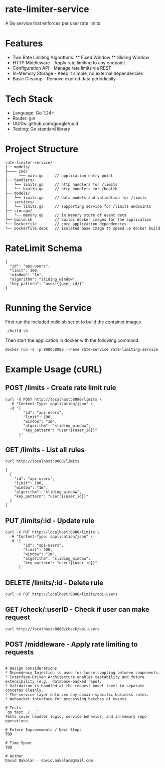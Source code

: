 # rate-limiter-service
A Go service that enforces per user rate limits

# Features
* Two Rate Limiting Algorithms:
** Fixed Window
** Sliding Window
* HTTP Middleware - Apply rate limiting to any endpoint
* Configuration API - Manage rate limits via REST
* In-Memory Storage - Keep it simple, no external dependencies
* Basic Cleanup - Remove expired data periodically

# Tech Stack
* Language: Go 1.24+
* Router: gin
* UUIDs: github.com/google/uuid
* Testing: Go standard library

# Project Structure
```
rate-limiter-service/
├── models/
├──── cmd/
│     └── main.go     // application entry point
├── handlers/
│   └── limits.go     // http handlers for /limits
│   └── health.go     // http handlers for /health
├── models/
│   └── limits.go     // data models and validation for /limits
├── services/
│   └── limits.go     // supporting service for /limits endpoints
├── storage/
│   └── memory.go     // in memory store of event data
└── build.sh          // builds docker images for the application
└── Dockerfile        // core application dependencies
└── Dockerfile.deps   // isolated base image to speed up docker build
```

# RateLimit Schema
```
{
  "id": "api-users",
  "limit": 100,
  "window": "1m",
  "algorithm": "sliding_window",
  "key_pattern": "user:{{user_id}}"
}
```

# Running the Service
First run the included build.sh script to build the container images
```
./build.sh
```

Then start the application in docker with the following command
```
docker run -d -p 8080:8080 --name rate-service rate-limiting-service
```

# Example Usage (cURL)
## POST /limits - Create rate limit rule
```
curl -X POST http://localhost:8080/limits \
  -H "Content-Type: application/json" \
  -d '{
        "id": "api-users",
        "limit": 100,
        "window": "1m",
        "algorithm": "sliding_window",
        "key_pattern": "user:{{user_id}}"
      }'
```

## GET /limits - List all rules 
```
curl http://localhost:8080/limits

[
  {
    "id": "api-users",
    "limit": 100,
    "window": "1m",
    "algorithm": "sliding_window",
    "key_pattern": "user:{{user_id}}"
  }
]
```

## PUT /limits/:id - Update rule
```
curl -X PUT http://localhost:8080/limits \
  -H "Content-Type: application/json" \
  -d '{
        "id": "api-users",
        "limit": 200,
        "window": "1m",
        "algorithm": "sliding_window",
        "key_pattern": "user:{{user_id}}"
      }'
```

## DELETE /limits/:id - Delete rule
```
curl -X PUT http://localhost:8080/limits/api-users
```

## GET /check/:userID - Check if user can make request
```
curl http://localhost:8080/check/api-users
```

## POST /middleware - Apply rate limiting to requests
```

# Design Considerations
* Dependency Injection is used for loose coupling between components.
* Interface-Driven Architecture enables testability and future extensibility (e.g., database-backed repo).
* Validation is handled at the request model level to separate concerns cleanly.
* The service layer enforces any domain-specific business rules.
* Websocket interface for processing batches of events

# Tests
`go test ./...`
Tests cover handler logic, service behavior, and in-memory repo operations.

# Future Improvements / Next Steps
TBD

# Time Spent
TBD

# Author
David Nakolan - david.nakolan@gmail.com
